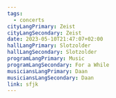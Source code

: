 ```yaml
---
tags:
  - concerts
cityLangPrimary: Zeist
cityLangSecondary: Zeist
date: 2023-05-10T21:47:07+02:00
hallLangPrimary: Slotzolder
hallLangSecondary: Slotzolder
programLangPrimary: Music
programLangSecondary: For a While
musiciansLangPrimary: Daan
musiciansLangSecondary: Daan
link: sfjk
---
```

